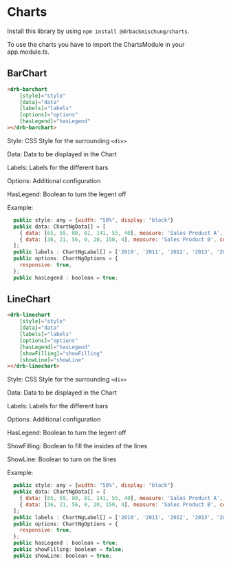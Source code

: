 # Charts

Install this library by using `npm install @drbackmischung/charts`.

To use the charts you have to import the ChartsModule in your app.module.ts.

## BarChart

```html
<drb-barchart
    [style]="style" 
    [data]="data"
    [labels]="labels"
    [options]="options"
    [hasLegend]="hasLegend"
></drb-barchart>
```
Style: CSS Style for the surrounding `<div>`

Data: Data to be displayed in the Chart

Labels: Labels for the different bars

Options: Additional configuration

HasLegend: Boolean to turn the legent off

Example:

```javascript
  public style: any = {width: "50%", display: "block"}
  public data: ChartNgData[] = [
    { data: [65, 59, 80, 81, 141, 55, 40], measure: 'Sales Product A', color: 'red'},
    { data: [36, 21, 56, 0, 20, 150, 4], measure: 'Sales Product B', color: 'green' },
  ];
  public labels : ChartNgLabel[] = ['2010', '2011', '2012', '2013', '2014', '2015', '2016'];
  public options: ChartNgOptions = {
    responsive: true,
  };
  public hasLegend : boolean = true;
```

## LineChart

```html
<drb-linechart
    [style]="style"
    [data]="data"
    [labels]="labels"
    [options]="options"
    [hasLegend]="hasLegend"
    [showFilling]="showFilling"
    [showLine]="showLine"
></drb-linechart>
```
Style: CSS Style for the surrounding `<div>`

Data: Data to be displayed in the Chart

Labels: Labels for the different bars

Options: Additional configuration

HasLegend: Boolean to turn the legent off

ShowFilling: Boolean to fill the insides of the lines

ShowLine: Boolean to turn on the lines

Example:

```javascript
  public style: any = {width: "50%", display: "block"}
  public data: ChartNgData[] = [
    { data: [65, 59, 80, 81, 141, 55, 40], measure: 'Sales Product A', color: 'red'},
    { data: [36, 21, 56, 0, 20, 150, 4], measure: 'Sales Product B', color: 'green' },
  ];
  public labels : ChartNgLabel[] = ['2010', '2011', '2012', '2013', '2014', '2015', '2016'];
  public options: ChartNgOptions = {
    responsive: true,
  };
  public hasLegend : boolean = true;
  public showFilling: boolean = false;
  public showLine: boolean = true;
```
